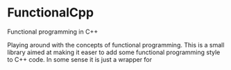# FunctionalCpp
Functional programming in C++

Playing around with the concepts of functional programming. 
This is a small library aimed at making it easer to add some functional programming style to C++ code.
In some sense it is just a wrapper for <functional>

